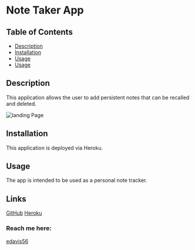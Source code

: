 # Note Taker App

  ## Table of Contents
  * [Description](#description)
  * [Installation](#installation)
  * [Usage](#usage)
  * [Usage](#links)
 

  ## Description
  This application allows the user to add persistent notes that can be recalled and deleted. 
  
  ![landing Page](/img/2022-02-07_20-45-48.jpg)
  
  
  ## Installation
  This application is deployed via Heroku.
  
  ## Usage
  The app is intended to be used as a personal note tracker.
  
  ## Links
  [GitHub](https://github.com/edavis56) 
  [Heroku](https://lit-ridge-88478.herokuapp.com/) 

  ### Reach me here: 
  [edavis56](https://github.com/edavis56)  
  
